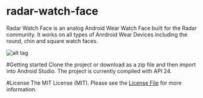 # radar-watch-face
Radar Watch Face is an analog Android Wear Watch Face built for the Radar community. It works on all types of Anrdroid Wear Devices including the round, chin and square watch faces.

![alt tag](https://scontent-cdg2-1.xx.fbcdn.net/v/t1.0-9/13435331_1297533610274132_841891074402051751_n.jpg?oh=d138375bd16839ea5736e27450c76419&oe=57DF3359)

#Getting started
Clone the project or download as a zip file and then import into Android Studio. The project is currently compiled with API 24.

#License
The MIT License (MIT). Please see the [License File](https://github.com/moyheen/radar-watch-face/blob/master/LICENSE) for more information.
